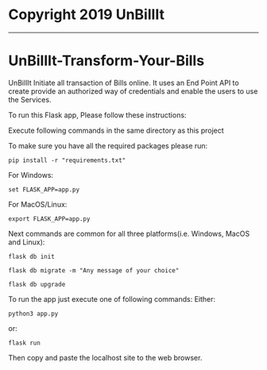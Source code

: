 # Copyright 2019 UnBillIt 
______________________________________________________
# UnBillIt-Transform-Your-Bills
UnBillIt Initiate all transaction of Bills online. It uses an End Point API to create provide an authorized way of credentials and enable the users to use the Services.

To run this Flask app, Please follow these instructions:

Execute following commands in the same directory as this project

To make sure you have all the required packages please run:

```pip install -r "requirements.txt"```

For Windows:

```set FLASK_APP=app.py```

For MacOS/Linux:

```export FLASK_APP=app.py```

Next commands are common for all three platforms(i.e. Windows, MacOS and Linux):

```flask db init```

```flask db migrate -m "Any message of your choice"```

```flask db upgrade```

To run the app just execute one of following commands:
Either:

```python3 app.py```

or:

```flask run```

Then copy and paste the localhost site to the web browser.
